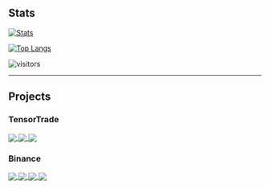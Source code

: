 ## Stats
[![Stats](https://github-readme-stats.vercel.app/api?username=StephanAkkerman&count_private=true&show_icons=true&theme=nightowl )](https://github.com/StephanAkkerman/?tab=repositories)

[![Top Langs](https://github-readme-stats.vercel.app/api/top-langs/?username=StephanAkkerman&layout=compact&theme=nightowl )](https://github.com/StephanAkkerman/?tab=repositories)

![visitors](https://visitor-badge.laobi.icu/badge?page_id=shashankvemuri.shashankvemuri)

---
## Projects
### TensorTrade
<a href="https://github.com/StephanAkkerman/TensorTradeExtras">
  <img align="center" src="https://github-readme-stats.vercel.app/api/pin/?username=StephanAkkerman&repo=TensorTradeExtras&theme=nightowl " />
</a>

<a href="https://github.com/StephanAkkerman/TensorTrade">
  <img align="center" src="https://github-readme-stats.vercel.app/api/pin/?username=StephanAkkerman&repo=TensorTrade&theme=nightowl " />
</a>

<a href="https://github.com/StephanAkkerman/Crypto_OHLCV">
  <img align="center" src="https://github-readme-stats.vercel.app/api/pin/?username=StephanAkkerman&repo=Crypto_OHLCV&theme=nightowl " />
</a>

### Binance
<a href="https://github.com/StephanAkkerman/BinanceData">
  <img align="center" src="https://github-readme-stats.vercel.app/api/pin/?username=StephanAkkerman&repo=BinanceData&theme=nightowl " />
</a>

<a href="https://github.com/StephanAkkerman/Binance_Trailing_Stop_Loss">
  <img align="center" src="https://github-readme-stats.vercel.app/api/pin/?username=StephanAkkerman&repo=Binance_Trailing_Stop_Loss&theme=nightowl " />
</a>

<a href="https://github.com/StephanAkkerman/Live_Binance_Charts">
  <img align="center" src="https://github-readme-stats.vercel.app/api/pin/?username=StephanAkkerman&repo=Live_Binance_Charts&theme=nightowl " />
</a>

<a href="https://github.com/StephanAkkerman/Binance_Line_Chart">
  <img align="center" src="https://github-readme-stats.vercel.app/api/pin/?username=StephanAkkerman&repo=Binance_Line_Chart&theme=nightowl " />
</a>

